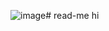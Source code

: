 ![image](https://github.com/hhhyx817/read-me/assets/160711254/7bbbbc6e-cd2f-4f8d-a4a4-fd414ba152c5)# read-me
hi
